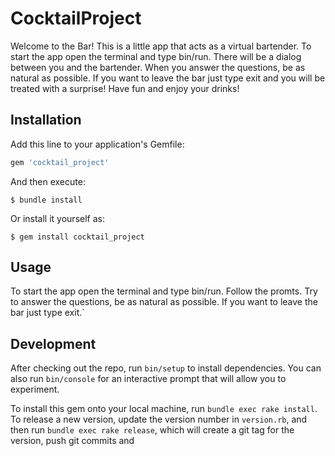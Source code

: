 # CocktailProject

Welcome to the Bar!
This is a little app that acts as a virtual bartender.
To start the app open the terminal and type bin/run.
There will be a dialog between you and the bartender.
When you answer the questions, be as natural as possible.
If you want to leave the bar just type exit and you will be treated with a surprise!
Have fun and enjoy your drinks!

## Installation

Add this line to your application's Gemfile:

```ruby
gem 'cocktail_project'
```

And then execute:

    $ bundle install

Or install it yourself as:

    $ gem install cocktail_project

## Usage

To start the app open the terminal and type bin/run.
Follow the promts.
Try to answer the questions, be as natural as possible.
If you want to leave the bar just type exit.`

## Development

After checking out the repo, run `bin/setup` to install dependencies. You can also run `bin/console` for an interactive prompt that will allow you to experiment.

To install this gem onto your local machine, run `bundle exec rake install`. To release a new version, update the version number in `version.rb`, and then run `bundle exec rake release`, which will create a git tag for the version, push git commits and
